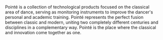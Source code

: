Pointé is a collection of technological products focused on the classical area of dance, serving as monitoring instruments to improve the dancer's personal and academic training. Pointé represents the perfect fusion between classic and modern, uniting two completely different centuries and disciplines in a complementary way. Pointé is the place where the classical and innovation come together as one.